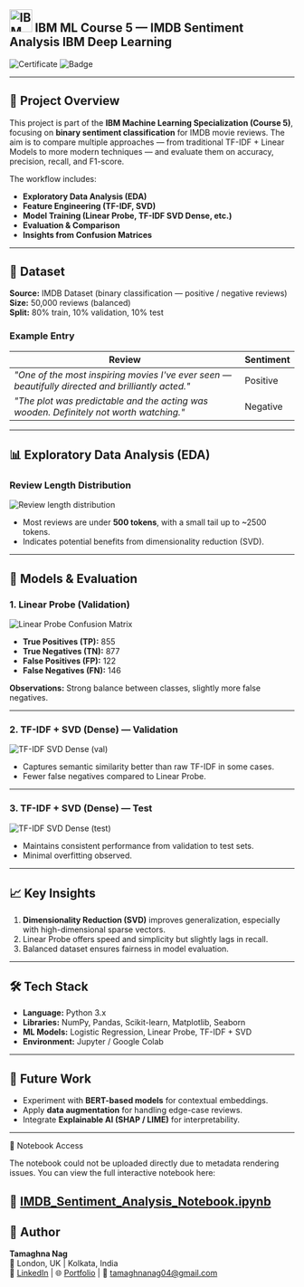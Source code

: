 ## <img src="IBM Logo.png" alt="IBM Logo" width="40"/> IBM ML Course 5 — IMDB Sentiment Analysis IBM Deep Learning

![Certificate](certificate.png)
![Badge](deep-learning-and-reinforcement-learning.png)

---

## 📜 Project Overview

This project is part of the **IBM Machine Learning Specialization (Course 5)**, focusing on **binary sentiment classification** for IMDB movie reviews. The aim is to compare multiple approaches — from traditional TF-IDF + Linear Models to more modern techniques — and evaluate them on accuracy, precision, recall, and F1-score.

The workflow includes:

* **Exploratory Data Analysis (EDA)**
* **Feature Engineering (TF-IDF, SVD)**
* **Model Training (Linear Probe, TF-IDF SVD Dense, etc.)**
* **Evaluation & Comparison**
* **Insights from Confusion Matrices**

---

## 📂 Dataset

**Source:** IMDB Dataset (binary classification — positive / negative reviews)  
**Size:** 50,000 reviews (balanced)  
**Split:** 80% train, 10% validation, 10% test

### Example Entry

| Review                                                                                            | Sentiment |
| ------------------------------------------------------------------------------------------------- | --------- |
| *"One of the most inspiring movies I've ever seen — beautifully directed and brilliantly acted."* | Positive  |
| *"The plot was predictable and the acting was wooden. Definitely not worth watching."*            | Negative  |

---

## 📊 Exploratory Data Analysis (EDA)

### Review Length Distribution

![Review length distribution](tokens_reviewlength.png)

* Most reviews are under **500 tokens**, with a small tail up to \~2500 tokens.  
* Indicates potential benefits from dimensionality reduction (SVD).

---

## 🧠 Models & Evaluation

### 1. **Linear Probe** (Validation)

![Linear Probe Confusion Matrix](linearprobe_val_confusionmatrix.png)

* **True Positives (TP):** 855  
* **True Negatives (TN):** 877  
* **False Positives (FP):** 122  
* **False Negatives (FN):** 146  

**Observations:** Strong balance between classes, slightly more false negatives.

---

### 2. **TF-IDF + SVD (Dense) — Validation**

![TF-IDF SVD Dense (val)](tf-idf_svd_dense_val_confusionmatrix.png)

* Captures semantic similarity better than raw TF-IDF in some cases.  
* Fewer false negatives compared to Linear Probe.

---

### 3. **TF-IDF + SVD (Dense) — Test**

![TF-IDF SVD Dense (test)](tidf_svd_dense_test_confusionmatrix.png)

* Maintains consistent performance from validation to test sets.  
* Minimal overfitting observed.

---

## 📈 Key Insights

1. **Dimensionality Reduction (SVD)** improves generalization, especially with high-dimensional sparse vectors.  
2. Linear Probe offers speed and simplicity but slightly lags in recall.  
3. Balanced dataset ensures fairness in model evaluation.

---

## 🛠 Tech Stack

* **Language:** Python 3.x  
* **Libraries:** NumPy, Pandas, Scikit-learn, Matplotlib, Seaborn  
* **ML Models:** Logistic Regression, Linear Probe, TF-IDF + SVD  
* **Environment:** Jupyter / Google Colab  

---

## 📌 Future Work

* Experiment with **BERT-based models** for contextual embeddings.  
* Apply **data augmentation** for handling edge-case reviews.  
* Integrate **Explainable AI (SHAP / LIME)** for interpretability.

---

📓 Notebook Access

The notebook could not be uploaded directly due to metadata rendering issues.
You can view the full interactive notebook here:

🔗 [IMDB_Sentiment_Analysis_Notebook.ipynb](https://colab.research.google.com/drive/1J_prGw_hzneW9sAcvQoGSQSm6s4fSM7_?usp=drive_link)
---

## 👤 Author

**Tamaghna Nag**  
📍 London, UK | Kolkata, India  
💼 [LinkedIn](https://www.linkedin.com/in/tamaghna99/) | 🌐 [Portfolio](https://tamaghnatech.in) | 📧 [tamaghnanag04@gmail.com](mailto:tamaghnanag04@gmail.com)
